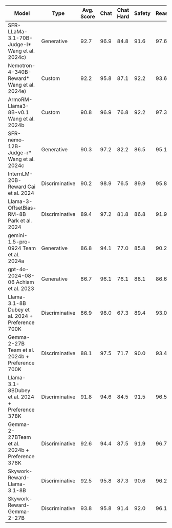 | Model | Type | Avg. Score | Chat | Chat Hard | Safety | Reasoning |
| --- | --- | --- | --- | --- | --- | --- |
| SFR-LLaMa-3.1-70B-Judge-I* Wang et al. 2024c) | Generative | 92.7 | 96.9 | 84.8 | 91.6 | 97.6 |
| Nemotron-4-340B-Reward* Wang et al. 2024e) | Custom | 92.2 | 95.8 | 87.1 | 92.2 | 93.6 |
| ArmoRM-Llama3-8B-v0.1 Wang et al. 2024b | Custom | 90.8 | 96.9 | 76.8 | 92.2 | 97.3 |
| SFR-nemo-12B-Judge-r* Wang et al. 2024c | Generative | 90.3 | 97.2 | 82.2 | 86.5 | 95.1 |
| InternLM-20B-Reward Cai et al. 2024 | Discriminative | 90.2 | 98.9 | 76.5 | 89.9 | 95.8 |
| Llama-3-OffsetBias-RM-8B Park et al. 2024 | Discriminative | 89.4 | 97.2 | 81.8 | 86.8 | 91.9 |
| gemini-1.5-pro-0924 Team et al. 2024a | Generative | 86.8 | 94.1 | 77.0 | 85.8 | 90.2 |
| gpt-4o-2024-08-06 Achiam et al. 2023 | Generative | 86.7 | 96.1 | 76.1 | 88.1 | 86.6 |
| Llama-3.1-8B Dubey et al. 2024 + Preference 700K | Discriminative | 86.9 | 98.0 | 67.3 | 89.4 | 93.0 |
| Gemma-2-27B Team et al. 2024b + Preference 700K | Discriminative | 88.1 | 97.5 | 71.7 | 90.0 | 93.4 |
| Llama-3.1-8BDubey et al. 2024 + Preference 378K | Discriminative | 91.8 | 94.6 | 84.5 | 91.5 | 96.5 |
| Gemma-2-27BTeam et al. 2024b + Preference 378K | Discriminative | 92.6 | 94.4 | 87.5 | 91.9 | 96.7 |
| Skywork-Reward-Llama-3.1-8B | Discriminative | 92.5 | 95.8 | 87.3 | 90.6 | 96.2 |
| Skywork-Reward-Gemma-2-27B | Discriminative | 93.8 | 95.8 | 91.4 | 92.0 | 96.1 |
